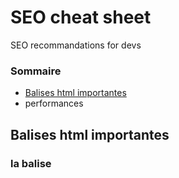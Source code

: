# SEO cheat sheet
SEO recommandations for devs

### Sommaire
- [Balises html importantes](#tags)
- performances

## <a name="tags">Balises html importantes</a>
### la balise <title>
  Maybe most important tag of them all. Every page should have a unique title tag and include relevant keywords for that specific site.
  ```xml
  <title>Accueil</title>
  ```
## performances
